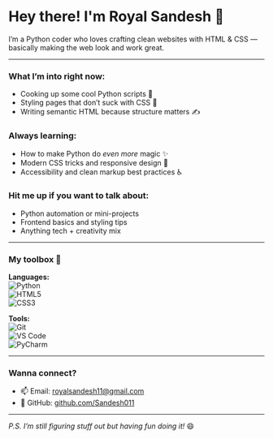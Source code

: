 # Hey there! I'm Royal Sandesh 👋

I’m a Python coder who loves crafting clean websites with HTML & CSS — basically making the web look and work great.  

---

### What I’m into right now:
- Cooking up some cool Python scripts 🐍  
- Styling pages that don’t suck with CSS 🎨  
- Writing semantic HTML because structure matters ✍️  

### Always learning:
- How to make Python do *even more* magic ✨  
- Modern CSS tricks and responsive design 📱  
- Accessibility and clean markup best practices ♿️  

### Hit me up if you want to talk about:
- Python automation or mini-projects  
- Frontend basics and styling tips  
- Anything tech + creativity mix  

---

### My toolbox 🔧  

**Languages:**  
![Python](https://img.shields.io/badge/-Python-3776AB?style=for-the-badge&logo=python&logoColor=white)  
![HTML5](https://img.shields.io/badge/-HTML5-E34F26?style=for-the-badge&logo=html5&logoColor=white)  
![CSS3](https://img.shields.io/badge/-CSS3-1572B6?style=for-the-badge&logo=css3&logoColor=white)  

**Tools:**  
![Git](https://img.shields.io/badge/-Git-F05032?style=for-the-badge&logo=git&logoColor=white)  
![VS Code](https://img.shields.io/badge/-VS%20Code-007ACC?style=for-the-badge&logo=visual-studio-code&logoColor=white)  
![PyCharm](https://img.shields.io/badge/-PyCharm-000000?style=for-the-badge&logo=pycharm&logoColor=white)  

---

### Wanna connect?  
- 📫 Email: royalsandesh11@gmail.com  
- 👾 GitHub: [github.com/Sandesh011](https://github.com/Sandesh011)

---

_P.S. I’m still figuring stuff out but having fun doing it!_ 😄
